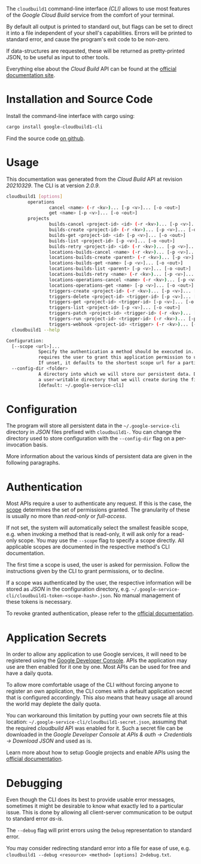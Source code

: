<!---
DO NOT EDIT !
This file was generated automatically from 'src/mako/cli/README.md.mako'
DO NOT EDIT !
-->
The `cloudbuild1` command-line interface *(CLI)* allows to use most features of the *Google Cloud Build* service from the comfort of your terminal.

By default all output is printed to standard out, but flags can be set to direct it into a file independent of your shell's
capabilities. Errors will be printed to standard error, and cause the program's exit code to be non-zero.

If data-structures are requested, these will be returned as pretty-printed JSON, to be useful as input to other tools.

Everything else about the *Cloud Build* API can be found at the
[official documentation site](https://cloud.google.com/cloud-build/docs/).

# Installation and Source Code

Install the command-line interface with cargo using:

```bash
cargo install google-cloudbuild1-cli
```

Find the source code [on github](https://github.com/Byron/google-apis-rs/tree/main/gen/cloudbuild1-cli).

# Usage

This documentation was generated from the *Cloud Build* API at revision *20210329*. The CLI is at version *2.0.9*.

```bash
cloudbuild1 [options]
        operations
                cancel <name> (-r <kv>)... [-p <v>]... [-o <out>]
                get <name> [-p <v>]... [-o <out>]
        projects
                builds-cancel <project-id> <id> (-r <kv>)... [-p <v>]... [-o <out>]
                builds-create <project-id> (-r <kv>)... [-p <v>]... [-o <out>]
                builds-get <project-id> <id> [-p <v>]... [-o <out>]
                builds-list <project-id> [-p <v>]... [-o <out>]
                builds-retry <project-id> <id> (-r <kv>)... [-p <v>]... [-o <out>]
                locations-builds-cancel <name> (-r <kv>)... [-p <v>]... [-o <out>]
                locations-builds-create <parent> (-r <kv>)... [-p <v>]... [-o <out>]
                locations-builds-get <name> [-p <v>]... [-o <out>]
                locations-builds-list <parent> [-p <v>]... [-o <out>]
                locations-builds-retry <name> (-r <kv>)... [-p <v>]... [-o <out>]
                locations-operations-cancel <name> (-r <kv>)... [-p <v>]... [-o <out>]
                locations-operations-get <name> [-p <v>]... [-o <out>]
                triggers-create <project-id> (-r <kv>)... [-p <v>]... [-o <out>]
                triggers-delete <project-id> <trigger-id> [-p <v>]... [-o <out>]
                triggers-get <project-id> <trigger-id> [-p <v>]... [-o <out>]
                triggers-list <project-id> [-p <v>]... [-o <out>]
                triggers-patch <project-id> <trigger-id> (-r <kv>)... [-p <v>]... [-o <out>]
                triggers-run <project-id> <trigger-id> (-r <kv>)... [-p <v>]... [-o <out>]
                triggers-webhook <project-id> <trigger> (-r <kv>)... [-p <v>]... [-o <out>]
  cloudbuild1 --help

Configuration:
  [--scope <url>]...
            Specify the authentication a method should be executed in. Each scope
            requires the user to grant this application permission to use it.
            If unset, it defaults to the shortest scope url for a particular method.
  --config-dir <folder>
            A directory into which we will store our persistent data. Defaults to
            a user-writable directory that we will create during the first invocation.
            [default: ~/.google-service-cli]

```

# Configuration

The program will store all persistent data in the `~/.google-service-cli` directory in *JSON* files prefixed with `cloudbuild1-`.  You can change the directory used to store configuration with the `--config-dir` flag on a per-invocation basis.

More information about the various kinds of persistent data are given in the following paragraphs.

# Authentication

Most APIs require a user to authenticate any request. If this is the case, the [scope][scopes] determines the 
set of permissions granted. The granularity of these is usually no more than *read-only* or *full-access*.

If not set, the system will automatically select the smallest feasible scope, e.g. when invoking a
method that is read-only, it will ask only for a read-only scope. 
You may use the `--scope` flag to specify a scope directly. 
All applicable scopes are documented in the respective method's CLI documentation.

The first time a scope is used, the user is asked for permission. Follow the instructions given 
by the CLI to grant permissions, or to decline.

If a scope was authenticated by the user, the respective information will be stored as *JSON* in the configuration
directory, e.g. `~/.google-service-cli/cloudbuild1-token-<scope-hash>.json`. No manual management of these tokens
is necessary.

To revoke granted authentication, please refer to the [official documentation][revoke-access].

# Application Secrets

In order to allow any application to use Google services, it will need to be registered using the 
[Google Developer Console][google-dev-console]. APIs the application may use are then enabled for it
one by one. Most APIs can be used for free and have a daily quota.

To allow more comfortable usage of the CLI without forcing anyone to register an own application, the CLI
comes with a default application secret that is configured accordingly. This also means that heavy usage
all around the world may deplete the daily quota.

You can workaround this limitation by putting your own secrets file at this location: 
`~/.google-service-cli/cloudbuild1-secret.json`, assuming that the required *cloudbuild* API 
was enabled for it. Such a secret file can be downloaded in the *Google Developer Console* at 
*APIs & auth -> Credentials -> Download JSON* and used as is.

Learn more about how to setup Google projects and enable APIs using the [official documentation][google-project-new].


# Debugging

Even though the CLI does its best to provide usable error messages, sometimes it might be desirable to know
what exactly led to a particular issue. This is done by allowing all client-server communication to be 
output to standard error *as-is*.

The `--debug` flag will print errors using the `Debug` representation to standard error.

You may consider redirecting standard error into a file for ease of use, e.g. `cloudbuild1 --debug <resource> <method> [options] 2>debug.txt`.


[scopes]: https://developers.google.com/+/api/oauth#scopes
[revoke-access]: http://webapps.stackexchange.com/a/30849
[google-dev-console]: https://console.developers.google.com/
[google-project-new]: https://developers.google.com/console/help/new/